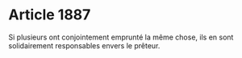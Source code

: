 # Article 1887

Si plusieurs ont conjointement emprunté la même chose, ils en sont solidairement responsables envers le prêteur.

